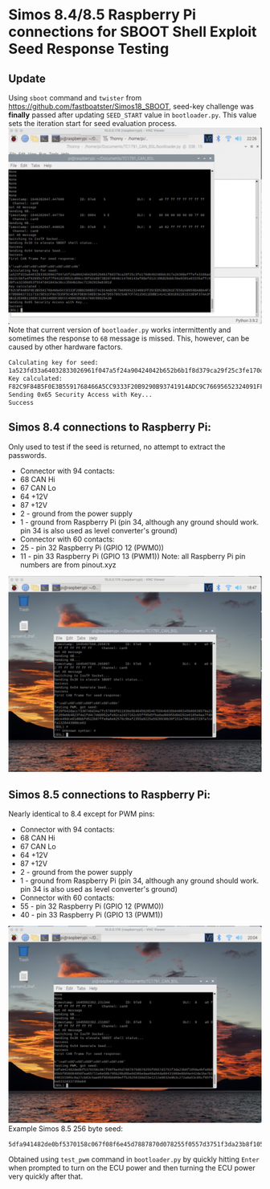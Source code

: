 # Simos 8.4/8.5 Raspberry Pi connections for SBOOT Shell Exploit Seed Response Testing
## Update
Using `sboot` command and `twister` from https://github.com/fastboatster/Simos18_SBOOT, seed-key challenge was **finally** 
passed after updating `SEED_START` value in `bootloader.py`. This value sets the iteration start for seed evaluation process.
![Raspberry Pi Simos 8.5 SBOOT passed seed key](simos8_5_seed_key_challenge_passed.png)
 Note that current version of `bootloader.py` works intermittently and sometimes the response to `6B` message is missed.
This, however, can be caused by other hardware factors.
```commandline
Calculating key for seed: 
1a523fd33a64032833026961f047a5f24a90424042b652b6b1f8d379ca29f25c3fe170d6492488dc817e26308efffefe3166ad6922c5bfa4f92895cf41f7f041d23052cd99cc30fd2e897382d74848c147b6143af60efd12c39b82bddc5be9391e63335affc9d9fce3230b053f5547d41843e36cc3504b10ec71392919eb301d
Key calculated: 
F82C9F84B5F0E3B5591768466A5CC9333F20B9290B93741914ADC9C76695652324091FF35CED52B9281E7E592A8059DA8DA4F267DD06637311731C5E51CF8A7D35F5C4E8CFDE0C58EEC9A367D55785C5AB7CF7A115611EDBE141413E81E622E1533E9F37AA3F0B1E2E98B11869C3196348DDC8DCCC49003D03EA760C00025A30
Sending 0x65 Security Access with Key...
Success
```

## Simos 8.4 connections to Raspberry Pi:
Only used to test if the seed is returned, no attempt to extract the passwords.
- Connector with 94 contacts:
- 68 CAN Hi
- 67 CAN Lo
- 64 +12V
- 87 +12V
- 2 - ground from the power supply
- 1 - ground from Raspberry Pi (pin 34, although any ground should work. pin 34
 is also used as level converter's ground)
- Connector with 60 contacts:
- 25 - pin 32 Raspberry Pi (GPIO 12 (PWM0))
- 11 - pin 33 Raspberry Pi (GPIO 13 (PWM1))
 Note: all Raspberry Pi pin numbers are from pinout.xyz

![Raspberry Pi Simos 8.4 SBOOT Shell Seed response](simos8.4_sboot_shell_seed_response.png)

## Simos 8.5 connections to Raspberry Pi:
Nearly identical to 8.4 except for PWM pins:
- Connector with 94 contacts:
 - 68 CAN Hi
 - 67 CAN Lo
 - 64 +12V
 - 87 +12V
 - 2 - ground from the power supply
 - 1 - ground from Raspberry Pi (pin 34, although any ground should work. pin 34
 is also used as level converter's ground)
- Connector with 60 contacts:
 - 55 - pin 32 Raspberry Pi (GPIO 12 (PWM0))
 - 40 - pin 33 Raspberry Pi (GPIO 13 (PWM1))

![Raspberry Pi Simos 8.5 SBOOT Shell Seed response](simos8.5_sboot_shell_seed_response.png)
 Example Simos 8.5 256 byte seed:
 ```
 5dfa941482de0bf5370158c067f08f6e45d7887870d078255f0557d3751f3da23b8f1059a4bfe8b885b5f856084850fea65711e6e58b795b28bd0be0d36be9ae69a04da68431669e80d4e442de1be7b1446151995c8a27cb63c5ae05f804bb869effb282581b0d15e1212e9632e9b3c272a8a53c85cf85f6be0332d33735beb6
 ```

Obtained using `test_pwm` command in `bootloader.py` by quickly hitting `Enter` when prompted to turn on the ECU power and then turning the ECU power very quickly after that.